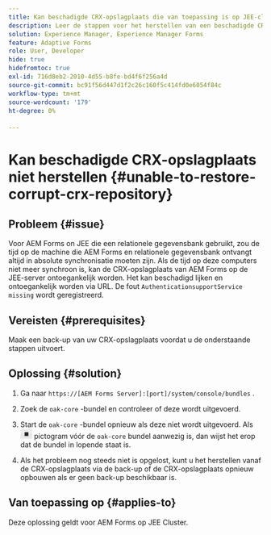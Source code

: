```yaml
---
title: Kan beschadigde CRX-opslagplaats die van toepassing is op JEE-clusterserver niet herstellen
description: Leer de stappen voor het herstellen van een beschadigde CRX-opslagplaats.
solution: Experience Manager, Experience Manager Forms
feature: Adaptive Forms
role: User, Developer
hide: true
hidefromtoc: true
exl-id: 716d8eb2-2010-4d55-b8fe-bd4f6f256a4d
source-git-commit: bc91f56d447d1f2c26c160f5c414fd0e6054f84c
workflow-type: tm+mt
source-wordcount: '179'
ht-degree: 0%

---
```


# Kan beschadigde CRX-opslagplaats niet herstellen {#unable-to-restore-corrupt-crx-repository}

## Probleem {#issue}

Voor AEM Forms on JEE die een relationele gegevensbank gebruikt, zou de tijd op de machine die AEM Forms en relationele gegevensbank ontvangt altijd in absolute synchronisatie moeten zijn. Als de tijd op deze computers niet meer synchroon is, kan de CRX-opslagplaats van AEM Forms op de JEE-server ontoegankelijk worden. Het kan beschadigd lijken en ontoegankelijk worden via URL. De fout `AuthenticationsupportService missing` wordt geregistreerd.

## Vereisten {#prerequisites}

Maak een back-up van uw CRX-opslagplaats voordat u de onderstaande stappen uitvoert.

## Oplossing {#solution}

1. Ga naar `https://[AEM Forms Server]:[port]/system/console/bundles` .

1. Zoek de `oak-core` -bundel en controleer of deze wordt uitgevoerd.

1. Start de `oak-core` -bundel opnieuw als deze niet wordt uitgevoerd. Als ![ de knoop van de Pauze ](/help/forms/using/assets/stop.png) pictogram vóór de `oak-core` bundel aanwezig is, dan wijst het erop dat de bundel in lopende staat is.

1. Als het probleem nog steeds niet is opgelost, kunt u het herstellen vanaf de CRX-opslagplaats via de back-up of de CRX-opslagplaats opnieuw opbouwen als er geen back-up beschikbaar is.


## Van toepassing op {#applies-to}

Deze oplossing geldt voor AEM Forms op JEE Cluster.
